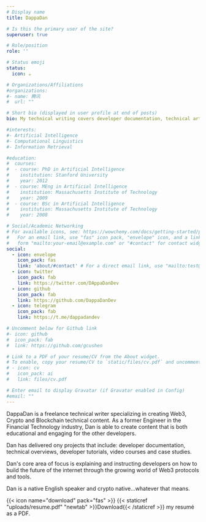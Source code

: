 ```yaml
---
# Display name
title: DappaDan 

# Is this the primary user of the site?
superuser: true

# Role/position
role: ''

# Status emoji
status:
  icon: ☕️

# Organizations/Affiliations
#organizations:
#- name: 腾讯
#  url: ""

# Short bio (displayed in user profile at end of posts)
bio: My technical writing covers developer documentation, technical articles and case studies.

#interests:
#- Artificial Intelligence
#- Computational Linguistics
#- Information Retrieval

#education:
#  courses:
#  - course: PhD in Artificial Intelligence
#    institution: Stanford University
#    year: 2012
#  - course: MEng in Artificial Intelligence
#    institution: Massachusetts Institute of Technology
#    year: 2009
#  - course: BSc in Artificial Intelligence
#    institution: Massachusetts Institute of Technology
#    year: 2008

# Social/Academic Networking
# For available icons, see: https://wowchemy.com/docs/getting-started/page-builder/#icons
#   For an email link, use "fas" icon pack, "envelope" icon, and a link in the
#   form "mailto:your-email@example.com" or "#contact" for contact widget.
social:
  - icon: envelope
    icon_pack: fas
    link: 'about/#contact' # For a direct email link, use "mailto:test@example.org".
  - icon: twitter
    icon_pack: fab
    link: https://twitter.com/DAppaDanDev
  - icon: github
    icon_pack: fab
    link: https://github.com/DappaDanDev
  - icon: telegram
    icon_pack: fab
    link: https://t.me/dappadandev

# Uncomment below for Github link
#- icon: github
#  icon_pack: fab
#  link: https://github.com/gcushen

# Link to a PDF of your resume/CV from the About widget.
# To enable, copy your resume/CV to `static/files/cv.pdf` and uncomment the lines below.
# - icon: cv
#   icon_pack: ai
#   link: files/cv.pdf

# Enter email to display Gravatar (if Gravatar enabled in Config)
#email: ""
---
```

DappaDan is a freelance technical writer specializing in creating Web3, Crypto and Blockchain technical content. As a former Engineer in the Financial Technology industry, Dan is able to create content that is both educational and engaging for the other developers. 

Dan has delivered ony projects that include: developer documentation, technical overviews, developer tutorials, video courses and case studies. 

Dan's core area of focus is explaining and instructing developers on how to build the future of the internet through the growing world of Web3 protocols and tools. 

Dan is a native English speaker and crypto native...whatever that means.


{{< icon name="download" pack="fas" >}} {{< staticref "uploads/resume.pdf" "newtab" >}}Download{{< /staticref >}} my resumé as a PDF.
